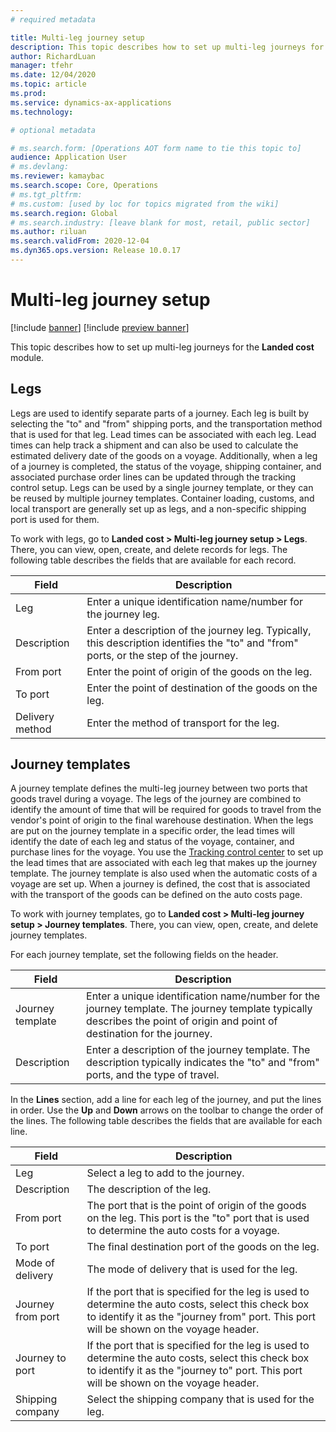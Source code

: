 ```yaml
---
# required metadata

title: Multi-leg journey setup
description: This topic describes how to set up multi-leg journeys for the Landed cost module.
author: RichardLuan
manager: tfehr
ms.date: 12/04/2020
ms.topic: article
ms.prod: 
ms.service: dynamics-ax-applications
ms.technology: 

# optional metadata

# ms.search.form: [Operations AOT form name to tie this topic to]
audience: Application User
# ms.devlang: 
ms.reviewer: kamaybac
ms.search.scope: Core, Operations
# ms.tgt_pltfrm: 
# ms.custom: [used by loc for topics migrated from the wiki]
ms.search.region: Global
# ms.search.industry: [leave blank for most, retail, public sector]
ms.author: riluan
ms.search.validFrom: 2020-12-04
ms.dyn365.ops.version: Release 10.0.17
---
```


# Multi-leg journey setup

[!include [banner](../includes/banner.md)]
[!include [preview banner](../includes/preview-banner.md)]

This topic describes how to set up multi-leg journeys for the **Landed cost** module.

## Legs

Legs are used to identify separate parts of a journey. Each leg is built by selecting the "to" and "from" shipping ports, and the transportation method that is used for that leg. Lead times can be associated with each leg. Lead times can help track a shipment and can also be used to calculate the estimated delivery date of the goods on a voyage. Additionally, when a leg of a journey is completed, the status of the voyage, shipping container, and associated purchase order lines can be updated through the tracking control setup. Legs can be used by a single journey template, or they can be reused by multiple journey templates. Container loading, customs, and local transport are generally set up as legs, and a non-specific shipping port is used for them.

To work with legs, go to **Landed cost \> Multi-leg journey setup \> Legs**. There, you can view, open, create, and delete records for legs. The following table describes the fields that are available for each record.

| Field | Description |
|---|---|
| Leg | Enter a unique identification name/number for the journey leg. |
| Description | Enter a description of the journey leg. Typically, this description identifies the "to" and "from" ports, or the step of the journey. |
| From port | Enter the point of origin of the goods on the leg. |
| To port | Enter the point of destination of the goods on the leg. |
| Delivery method | Enter the method of transport for the leg. |

## Journey templates

A journey template defines the multi-leg journey between two ports that goods travel during a voyage. The legs of the journey are combined to identify the amount of time that will be required for goods to travel from the vendor's point of origin to the final warehouse destination. When the legs are put on the journey template in a specific order, the lead times will identify the date of each leg and status of the voyage, container, and purchase lines for the voyage. You use the [Tracking control center](delivery-information-setup.md) to set up the lead times that are associated with each leg that makes up the journey template. The journey template is also used when the automatic costs of a voyage are set up. When a journey is defined, the cost that is associated with the transport of the goods can be defined on the auto costs page.

To work with journey templates, go to **Landed cost \> Multi-leg journey setup \> Journey templates**. There, you can view, open, create, and delete journey templates.

For each journey template, set the following fields on the header.

| Field | Description |
|---|---|
| Journey template | Enter a unique identification name/number for the journey template. The journey template typically describes the point of origin and point of destination for the journey. |
| Description | Enter a description of the journey template. The description typically indicates the "to" and "from" ports, and the type of travel. |

In the **Lines** section, add a line for each leg of the journey, and put the lines in order. Use the **Up** and **Down** arrows on the toolbar to change the order of the lines. The following table describes the fields that are available for each line.

| Field | Description |
|---|---|
| Leg | Select a leg to add to the journey. |
| Description | The description of the leg. |
| From port | The port that is the point of origin of the goods on the leg. This port is the "to" port that is used to determine the auto costs for a voyage. |
| To port | The final destination port of the goods on the leg. |
| Mode of delivery | The mode of delivery that is used for the leg. |
| Journey from port | If the port that is specified for the leg is used to determine the auto costs, select this check box to identify it as the "journey from" port. This port will be shown on the voyage header. |
| Journey to port | If the port that is specified for the leg is used to determine the auto costs, select this check box to identify it as the "journey to" port. This port will be shown on the voyage header. |
| Shipping company | Select the shipping company that is used for the leg. |
